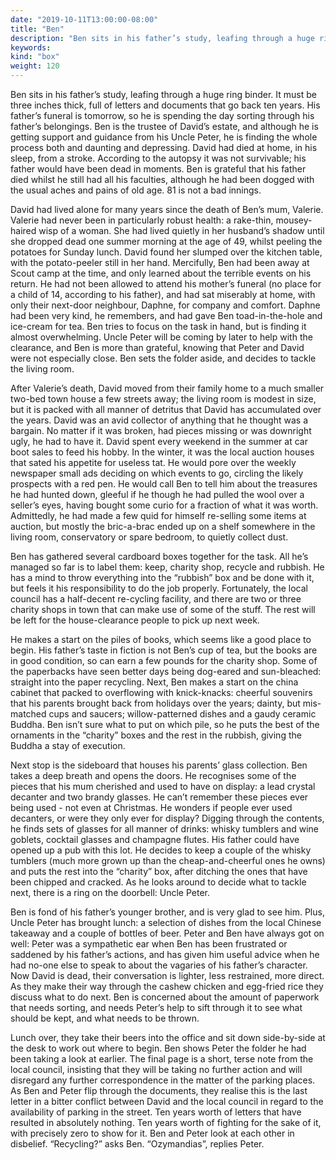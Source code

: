```yaml
---
date: "2019-10-11T13:00:00-08:00"
title: "Ben"
description: "Ben sits in his father’s study, leafing through a huge ring binder."
keywords:
kind: "box"
weight: 120
---
```


Ben sits in his father’s study, leafing through a huge ring binder. It must be three inches thick,
full of letters and documents that go back ten years. His father’s funeral is tomorrow, so he is
spending the day sorting through his father’s belongings. Ben is the trustee of David’s estate, and
although he is getting support and guidance from his Uncle Peter, he is finding the whole process
both and daunting and depressing. David had died at home, in his sleep, from a stroke. According to
the autopsy it was not survivable; his father would have been dead in moments. Ben is grateful that
his father died whilst he still had all his faculties, although he had been dogged with the usual
aches and pains of old age. 81 is not a bad innings.

David had lived alone for many years since the death of Ben’s mum, Valerie. Valerie had never been
in particularly robust health: a rake-thin, mousey-haired wisp of a woman. She had lived quietly in
her husband’s shadow until she dropped dead one summer morning at the age of 49, whilst peeling the
potatoes for Sunday lunch. David found her slumped over the kitchen table, with the potato-peeler
still in her hand. Mercifully, Ben had been away at Scout camp at the time, and only learned about
the terrible events on his return. He had not been allowed to attend his mother’s funeral (no place
for a child of 14, according to his father), and had sat miserably at home, with only their
next-door neighbour, Daphne, for company and comfort. Daphne had been very kind, he remembers, and
had gave Ben toad-in-the-hole and ice-cream for tea. Ben tries to focus on the task in hand, but is
finding it almost overwhelming. Uncle Peter will be coming by later to help with the clearance, and
Ben is more than grateful, knowing that Peter and David were not especially close. Ben sets the
folder aside, and decides to tackle the living room.

After Valerie’s death, David moved from their family home to a much smaller two-bed town house a few
streets away; the living room is modest in size, but it is packed with all manner of detritus that
David has accumulated over the years. David was an avid collector of anything that he thought was a
bargain. No matter if it was broken, had pieces missing or was downright ugly, he had to have
it. David spent every weekend in the summer at car boot sales to feed his hobby. In the winter, it
was the local auction houses that sated his appetite for useless tat. He would pore over the weekly
newspaper small ads deciding on which events to go, circling the likely prospects with a red pen. He
would call Ben to tell him about the treasures he had hunted down, gleeful if he though he had
pulled the wool over a seller’s eyes, having bought some curio for a fraction of what it was
worth. Admittedly, he had made a few quid for himself re-selling some items at auction, but mostly
the bric-a-brac ended up on a shelf somewhere in the living room, conservatory or spare bedroom, to
quietly collect dust.

Ben has gathered several cardboard boxes together for the task. All he’s managed so far is to label
them: keep, charity shop, recycle and rubbish. He has a mind to throw everything into the “rubbish”
box and be done with it, but feels it his responsibility to do the job properly. Fortunately, the
local council has a half-decent re-cycling facility, and there are two or three charity shops in
town that can make use of some of the stuff. The rest will be left for the house-clearance people to
pick up next week.

He makes a start on the piles of books, which seems like a good place to begin. His father’s taste
in fiction is not Ben’s cup of tea, but the books are in good condition, so can earn a few pounds
for the charity shop. Some of the paperbacks have seen better days being dog-eared and sun-bleached:
straight into the paper recycling. Next, Ben makes a start on the china cabinet that packed to
overflowing with knick-knacks: cheerful souvenirs that his parents brought back from holidays over
the years; dainty, but mis-matched cups and saucers; willow-patterned dishes and a gaudy ceramic
Buddha. Ben isn’t sure what to put on which pile, so he puts the best of the ornaments in the
“charity” boxes and the rest in the rubbish, giving the Buddha a stay of execution.

Next stop is the sideboard that houses his parents’ glass collection. Ben takes a deep breath and
opens the doors. He recognises some of the pieces that his mum cherished and used to have on
display: a lead crystal decanter and two brandy glasses. He can’t remember these pieces ever being
used - not even at Christmas. He wonders if people ever used decanters, or were they only ever for
display? Digging through the contents, he finds sets of glasses for all manner of drinks: whisky
tumblers and wine goblets, cocktail glasses and champagne flutes. His father could have opened up a
pub with this lot. He decides to keep a couple of the whisky tumblers (much more grown up than the
cheap-and-cheerful ones he owns) and puts the rest into the “charity” box, after ditching the ones
that have been chipped and cracked. As he looks around to decide what to tackle next, there is a
ring on the doorbell: Uncle Peter.

Ben is fond of his father’s younger brother, and is very glad to see him. Plus, Uncle Peter has
brought lunch: a selection of dishes from the local Chinese takeaway and a couple of bottles of
beer. Peter and Ben have always got on well: Peter was a sympathetic ear when Ben has been
frustrated or saddened by his father’s actions, and has given him useful advice when he had no-one
else to speak to about the vagaries of his father’s character. Now David is dead, their conversation
is lighter, less restrained, more direct. As they make their way through the cashew chicken and
egg-fried rice they discuss what to do next. Ben is concerned about the amount of paperwork that
needs sorting, and needs Peter’s help to sift through it to see what should be kept, and what needs
to be thrown.

Lunch over, they take their beers into the office and sit down side-by-side at the desk to work out
where to begin. Ben shows Peter the folder he had been taking a look at earlier. The final page is a
short, terse note from the local council, insisting that they will be taking no further action and
will disregard any further correspondence in the matter of the parking places. As Ben and Peter flip
through the documents, they realise this is the last letter in a bitter conflict between David and
the local council in regard to the availability of parking in the street. Ten years worth of letters
that have resulted in absolutely nothing. Ten years worth of fighting for the sake of it, with
precisely zero to show for it. Ben and Peter look at each other in disbelief. “Recycling?” asks
Ben. “Ozymandias”, replies Peter.
